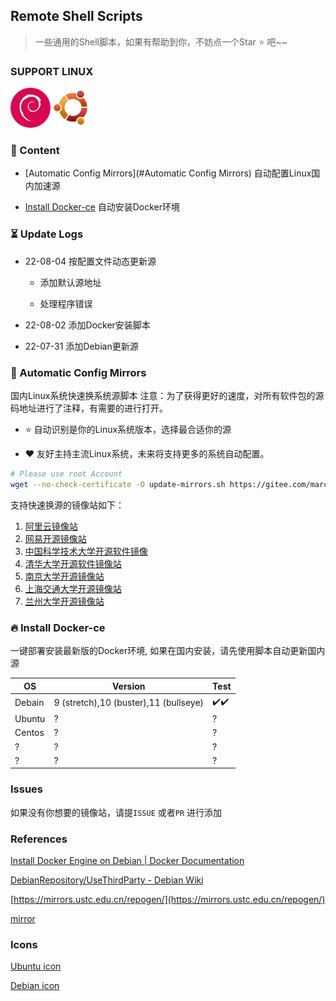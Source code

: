 ## Remote Shell Scripts

> 一些通用的Shell脚本，如果有帮助到你，不妨点一个Star :star: 吧~~



### SUPPORT LINUX

![](./icons/debian.png)![](./icons/ubuntu.png)



### :bookmark_tabs: Content

- [Automatic Config Mirrors](#Automatic Config Mirrors) 自动配置Linux国内加速源

- [Install Docker-ce]() 自动安装Docker环境



### :hourglass_flowing_sand: Update Logs

- 22-08-04 按配置文件动态更新源
  
  - 添加默认源地址
  
  - 处理程序错误

- 22-08-02 添加Docker安装脚本

- 22-07-31 添加Debian更新源



### :checkered_flag: Automatic Config Mirrors

国内Linux系统快速换系统源脚本
注意：为了获得更好的速度，对所有软件包的源码地址进行了注释，有需要的进行打开。



- :star: 自动识别是你的Linux系统版本，选择最合适你的源

- :heart: 友好主持主流Linux系统，未来将支持更多的系统自动配置。



```bash 
# Please use root Account
wget --no-check-certificate -O update-mirrors.sh https://gitee.com/marchocode/shell/raw/master/update-mirrors.sh && bash update-mirrors.sh
```



支持快速换源的镜像站如下：

1. [阿里云镜像站](https://mirrors.aliyun.com)
2. [网易开源镜像站](https://mirrors.163.com)
3. [中国科学技术大学开源软件镜像](https://mirrors.ustc.edu.cn)
4. [清华大学开源软件镜像站](https://mirrors.tuna.tsinghua.edu.cn)
5. [南京大学开源镜像站](https://mirror.nju.edu.cn)
6. [上海交通大学开源镜像站](https://mirror.sjtu.edu.cn)
7. [兰州大学开源镜像站](https://mirror.lzu.edu.cn)



### :fire: Install Docker-ce

一键部署安装最新版的Docker环境, 如果在国内安装，请先使用脚本自动更新国内源

| OS     | Version                               | Test                                 |
| ------ | ------------------------------------- | ------------------------------------ |
| Debain | 9 (stretch),10 (buster),11 (bullseye) | :heavy_check_mark::heavy_check_mark: |
| Ubuntu | ?                                     | ?                                    |
| Centos | ?                                     | ?                                    |
| ?      | ?                                     | ?                                    |
| ?      | ?                                     | ?                                    |

 

### Issues

如果没有你想要的镜像站，请提`ISSUE` 或者`PR` 进行添加



### References

[Install Docker Engine on Debian | Docker Documentation](https://docs.docker.com/engine/install/debian/)

[DebianRepository/UseThirdParty - Debian Wiki](https://wiki.debian.org/DebianRepository/UseThirdParty)

[https://mirrors.ustc.edu.cn/repogen/](https://mirrors.ustc.edu.cn/repogen/)

[mirror](https://www.debian.org/mirror/sponsors.zh-cn.html)



### Icons

[Ubuntu icon](https://www.shareicon.net/ubuntu-194940)

[Debian icon](https://www.shareicon.net/debian-101872)